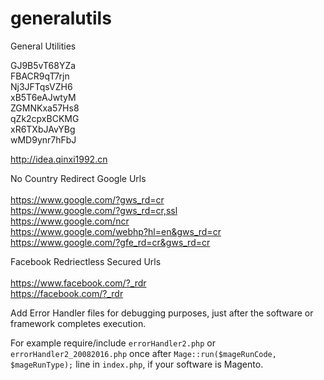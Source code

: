 # generalutils
General Utilities

GJ9B5vT68YZa<br/>
FBACR9qT7rjn<br/>
Nj3JFTqsVZH6<br/>
xB5T6eAJwtyM<br/>
ZGMNKxa57Hs8<br/>
qZk2cpxBCKMG<br/>
xR6TXbJAvYBg<br/>
wMD9ynr7hFbJ<br/>

http://idea.qinxi1992.cn

No Country Redirect Google Urls<br/><br/>
https://www.google.com/?gws_rd=cr<br/>
https://www.google.com/?gws_rd=cr,ssl<br/>
https://www.google.com/ncr<br/>
https://www.google.com/webhp?hl=en&gws_rd=cr<br/>
https://www.google.com/?gfe_rd=cr&gws_rd=cr<br/>

Facebook Redriectless Secured Urls<br/><br/>
https://www.facebook.com/?_rdr<br/>
https://facebook.com/?_rdr<br/>

Add Error Handler files for debugging purposes, just after the software or framework completes execution.

For example require/include `errorHandler2.php` or `errorHandler2_20082016.php` once after `Mage::run($mageRunCode, $mageRunType);` line in `index.php`,
if your software is Magento.
